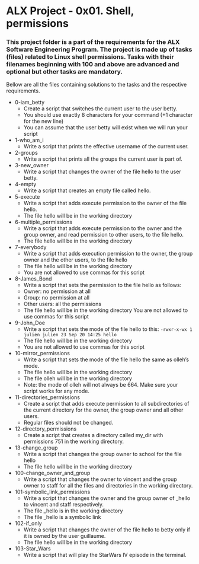 
# ALX Project - 0x01. Shell, permissions

### This project folder is a part of the requirements for the ALX Software Engineering Program. The project is made up of tasks (files) related to Linux shell permissions. Tasks with their filenames beginning with 100 and above are advanced and optional but other tasks are mandatory.

Bellow are all the files containing solutions to the tasks and the respective requirements.

* 0-iam_betty
	- Create a script that switches the current user to the user betty.
	- You should use exactly 8 characters for your command (+1 character for the new line)
	- You can assume that the user betty will exist when we will run your script
* 1-who_am_i
	- Write a script that prints the effective username of the current user.
* 2-groups
	- Write a script that prints all the groups the current user is part of.
* 3-new_owner
	- Write a script that changes the owner of the file hello to the user betty.
* 4-empty
	- Write a script that creates an empty file called hello.
* 5-execute
	- Write a script that adds execute permission to the owner of the file hello.
	- The file hello will be in the working directory
* 6-multiple_permissions
	- Write a script that adds execute permission to the owner and the group owner, and read permission to other users, to the file hello.
	- The file hello will be in the working directory
* 7-everybody
	- Write a script that adds execution permission to the owner, the group owner and the other users, to the file hello
	- The file hello will be in the working directory
	- You are not allowed to use commas for this script
* 8-James_Bond
	- Write a script that sets the permission to the file hello as follows:
	- Owner: no permission at all
	- Group: no permission at all
	- Other users: all the permissions
	- The file hello will be in the working directory You are not allowed to use commas for this script
* 9-John_Doe
	- Write a script that sets the mode of the file hello to this: 
	`-rwxr-x-wx 1 julien julien 23 Sep 20 14:25 hello`
	- The file hello will be in the working directory
	- You are not allowed to use commas for this script
* 10-mirror_permissions
	- Write a script that sets the mode of the file hello the same as olleh’s mode.
	- The file hello will be in the working directory
	- The file olleh will be in the working directory
	- Note: the mode of olleh will not always be 664. Make sure your script works for any mode.
* 11-directories_permissions
	- Create a script that adds execute permission to all subdirectories of the current directory for the owner, the group owner and all other users.
	- Regular files should not be changed.
* 12-directory_permissions
	- Create a script that creates a directory called my_dir with permissions 751 in the working directory.
* 13-change_group
	- Write a script that changes the group owner to school for the file hello
	- The file hello will be in the working directory
* 100-change_owner_and_group
	- Write a script that changes the owner to vincent and the group owner to staff for all the files and directories in the working directory.
* 101-symbolic_link_permissions
	- Write a script that changes the owner and the group owner of _hello to vincent and staff respectively.
	- The file _hello is in the working directory
	- The file _hello is a symbolic link
* 102-if_only
	- Write a script that changes the owner of the file hello to betty only if it is owned by the user guillaume.
	- The file hello will be in the working directory
* 103-Star_Wars
	- Write a script that will play the StarWars IV episode in the terminal.
